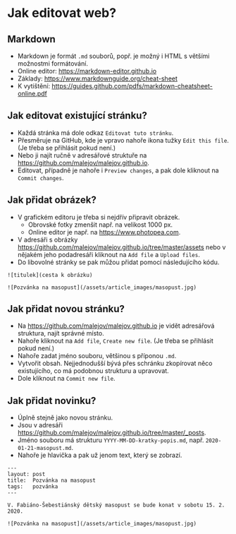 Jak editovat web?
=================

Markdown
--------

- Markdown je formát `.md` souborů, popř. je možný i HTML s většími možnostmi formátování.
- Online editor: https://markdown-editor.github.io
- Základy: https://www.markdownguide.org/cheat-sheet
- K vytištění: https://guides.github.com/pdfs/markdown-cheatsheet-online.pdf


Jak editovat existující stránku?
-------------------------------

- Každá stránka má dole odkaz `Editovat tuto stránku`.
- Přesměruje na GitHub, kde je vpravo nahoře ikona tužky `Edit this file`. (Je třeba se přihlásit pokud není.)
- Nebo ji najít ručně v adresářové struktuře na  https://github.com/malejov/malejov.github.io.
- Editovat, případně je nahoře i `Preview changes`, a pak dole kliknout na `Commit changes`.


Jak přidat obrázek?
-------------------

- V grafickém editoru je třeba si nejdřív připravit obrázek.
    - Obrovské fotky zmenšit např. na velikost 1000 px.
    - Online editor je např. na https://www.photopea.com.
- V adresáři s obrázky https://github.com/malejov/malejov.github.io/tree/master/assets nebo v nějakém jeho podadresáři kliknout na `Add file` a `Upload files`.
- Do libovolné stránky se pak můžou přidat pomocí následujícího kódu.

```
![titulek](cesta k obrázku)

![Pozvánka na masopust](/assets/article_images/masopust.jpg)
```


Jak přidat novou stránku?
-------------------------

- Na https://github.com/malejov/malejov.github.io je vidět adresářová struktura, najít správné místo.
- Nahoře kliknout na `Add file`, `Create new file`. (Je třeba se přihlásit pokud není.)
- Nahoře zadat jméno souboru, většinou s příponou `.md`. 
- Vytvořit obsah. Nejjednodušší bývá přes schránku zkopírovat něco existujícího, co má podobnou strukturu a upravovat.
- Dole kliknout na `Commit new file`.


Jak přidat novinku?
-------------------

- Úplně stejně jako novou stránku.
- Jsou v adresáři https://github.com/malejov/malejov.github.io/tree/master/_posts.
- Jméno souboru má strukturu `YYYY-MM-DD-kratky-popis.md`, např. `2020-01-21-masopust.md`.
- Nahoře je hlavička a pak už jenom text, který se zobrazí.

```
---
layout: post
title:  Pozvánka na masopust
tags:   pozvánka
---

V. Fabiáno-Šebestiánský dětský masopust se bude konat v sobotu 15. 2. 2020.

![Pozvánka na masopust](/assets/article_images/masopust.jpg)
```
